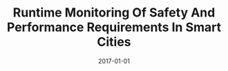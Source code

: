 ---
title: "Runtime Monitoring Of Safety And Performance Requirements In Smart Cities"
date: 2017-01-01
venue: "Proceedings of the 1st ACM Workshop on the Internet of Safe Things, SafeThings@SenSys 2017, Delft, The Netherlands, November 5, 2017"
paperurl: https://doi.org/10.1145/3137003.3137005
authors: "Meiyi Ma, John A Stankovic and Lu Feng"
---